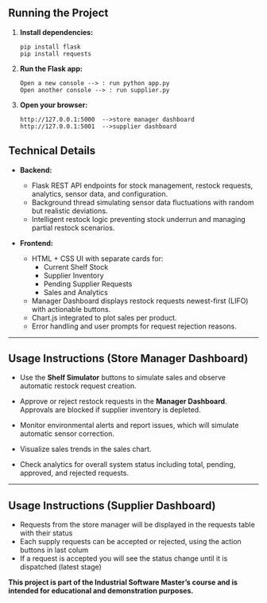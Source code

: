 ## Running the Project

1. **Install dependencies:**
   ```console
   pip install flask
   pip install requests
   ```
2. **Run the Flask app:**
   ```console
   Open a new console --> : run python app.py
   Open another console --> : run supplier.py
   
   ```
3. **Open your browser:**
   ```console
   http://127.0.0.1:5000  -->store manager dashboard
   http://127.0.0.1:5001  -->supplier dashboard
   ```

## Technical Details

- **Backend:**  
  - Flask REST API endpoints for stock management, restock requests, analytics, sensor data, and configuration.  
  - Background thread simulating sensor data fluctuations with random but realistic deviations.  
  - Intelligent restock logic preventing stock underrun and managing partial restock scenarios.  

- **Frontend:**  
  - HTML + CSS UI with separate cards for:  
    - Current Shelf Stock  
    - Supplier Inventory  
    - Pending Supplier Requests  
    - Sales and Analytics  
  - Manager Dashboard displays restock requests newest-first (LIFO) with actionable buttons.  
  - Chart.js integrated to plot sales per product.  
  - Error handling and user prompts for request rejection reasons.  

---


## Usage Instructions (Store Manager Dashboard)
- Use the **Shelf Simulator** buttons to simulate sales and observe automatic restock request creation.

- Approve or reject restock requests in the **Manager Dashboard**. Approvals are blocked if supplier inventory is depleted.

- Monitor environmental alerts and report issues, which will simulate automatic sensor correction.

- Visualize sales trends in the sales chart.

- Check analytics for overall system status including total, pending, approved, and rejected requests.


---
## Usage Instructions (Supplier Dashboard)
- Requests from the store manager will be displayed in the requests table with their status
- Each supply requests can be accepted or rejected, using the action buttons in last colum
- If a request is accepted you will see the status change until it is dispatched (latest stage)

**This project is part of the Industrial Software Master’s course and is intended for educational and demonstration purposes.**

